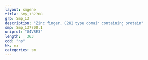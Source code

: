 ```yaml
---
layout: smgene
title: Smp_137700
grp: Smp_13
description: "Zinc finger, C2H2 type domain containing protein"
smp: Smp_137700.1
uniprot: "G4VBE3"
length:   363
cdd: "ns"
kk: ns
categories: sm
---
```

